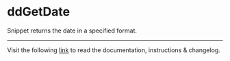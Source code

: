 # ddGetDate

Snippet returns the date in a specified format.
___
Visit the following [link](http://code.divandesign.biz/modx/ddgetdate) to read the documentation, instructions & changelog.